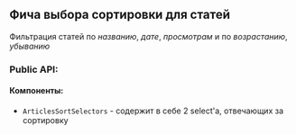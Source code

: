 ## Фича выбора сортировки для статей

Фильтрация статей по *названию*, *дате*, *просмотрам* и по *возрастанию*, *убыванию*

### Public API:

#### Компоненты:
- `ArticlesSortSelectors` - содержит в себе 2 select'а, отвечающих за сортировку
